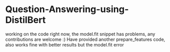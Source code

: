 # Question-Answering-using-DistilBert

working on the code right now, the model.fit snippet has problems, any contributions are welcome :)
Have provided another prepare_features code, also works fine with better results but the model.fit error 
